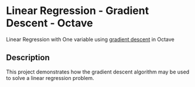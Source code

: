 # Linear Regression - Gradient Descent - Octave
Linear Regression with One variable using [gradient descent](http://en.wikipedia.org/wiki/Gradient_descent) in Octave

## Description
This project demonstrates how the gradient descent algorithm may be used to solve a linear regression problem.
